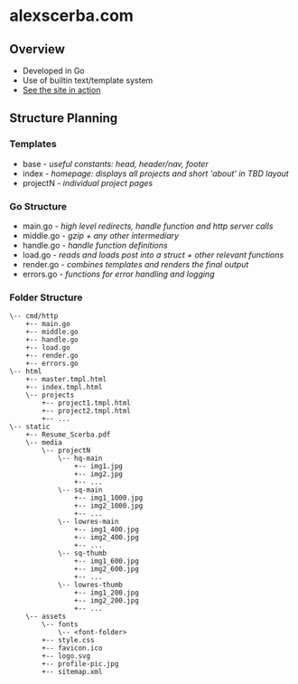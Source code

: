 # alexscerba.com

## Overview

* Developed in Go
* Use of builtin text/template system
* [See the site in action](https://alexscerba.com/)

## Structure Planning

### Templates
* base - _useful constants: head, header/nav, footer_
* index - _homepage: displays all projects and short 'about' in TBD layout_
* projectN - _individual project pages_

### Go Structure
* main.go - _high level redirects, handle function and http server calls_
* middle.go - _gzip + any other intermediary_
* handle.go - _handle function definitions_
* load.go - _reads and loads post into a struct + other relevant functions_
* render.go - _combines templates and renders the final output_
* errors.go - _functions for error handling and logging_

### Folder Structure
```
\-- cmd/http
    +-- main.go
    +-- middle.go
    +-- handle.go
    +-- load.go
    +-- render.go
    +-- errors.go
\-- html
    +-- master.tmpl.html
    +-- index.tmpl.html
    \-- projects
        +-- project1.tmpl.html
        +-- project2.tmpl.html
        +-- ...
\-- static
    +-- Resume_Scerba.pdf
    \-- media
        \-- projectN
            \-- hq-main
                +-- img1.jpg
                +-- img2.jpg
                +-- ...
            \-- sq-main
                +-- img1_1000.jpg
                +-- img2_1000.jpg
                +-- ...
            \-- lowres-main
                +-- img1_400.jpg
                +-- img2_400.jpg
                +-- ...
            \-- sq-thumb
                +-- img1_600.jpg
                +-- img2_600.jpg
                +-- ...
            \-- lowres-thumb
                +-- img1_200.jpg
                +-- img2_200.jpg
                +-- ...
    \-- assets
        \-- fonts
            \-- <font-folder>
        +-- style.css
        +-- favicon.ico
        +-- logo.svg
        +-- profile-pic.jpg
        +-- sitemap.xml
```
